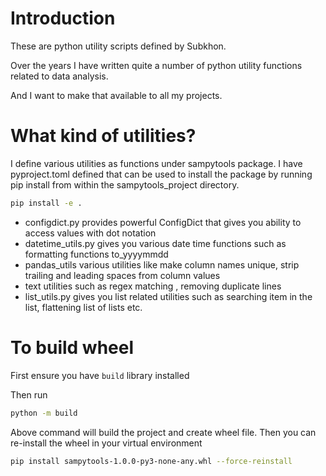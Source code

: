 # Introduction
These are python utility scripts defined by Subkhon.

Over the years I have written quite a number of python utility functions related to data analysis.

And I want to make that available to all my projects.

# What kind of utilities?

I define various utilities as functions under sampytools package.
I have pyproject.toml defined that can be used to install the package by running pip install from within the sampytools_project directory.

```bash
pip install -e .
```

- configdict.py provides powerful ConfigDict that gives you ability to access values with dot notation
- datetime_utils.py gives you various date time functions such as formatting functions to_yyyymmdd
- pandas_utils various utilities like make column names unique, strip trailing and leading spaces from column values
- text utilities such as regex matching , removing duplicate lines
- list_utils.py gives you list related utilities such as searching item in the list, flattening list of lists etc.

# To build wheel

First ensure you have ```build``` library installed

Then run

```bash
python -m build
```

Above command will build the project and create wheel file.
Then you can re-install the wheel in your virtual environment

```bash
pip install sampytools-1.0.0-py3-none-any.whl --force-reinstall
```
